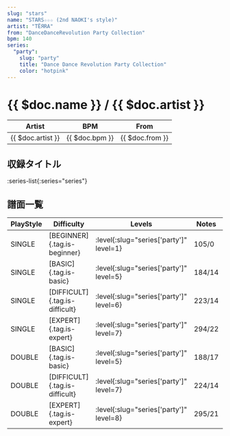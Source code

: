 ```yaml
---
slug: "stars"
name: "STARS☆☆☆ (2nd NAOKI's style)"
artist: "TËЯRA"
from: "DanceDanceRevolution Party Collection"
bpm: 140
series:
  "party":
    slug: "party"
    title: "Dance Dance Revolution Party Collection"
    color: "hotpink"
---
```


# {{ $doc.name }} / {{ $doc.artist }}

|Artist|BPM|From|
|------|---|----|
|{{ $doc.artist }}|{{ $doc.bpm }}|{{ $doc.from }}|

## 収録タイトル

:series-list{:series="series"}

## 譜面一覧

|PlayStyle|Difficulty|Levels|Notes|Movie|
|---------|----------|------|-----|-----|
|SINGLE|[BEGINNER]{.tag.is-beginner}|:level{:slug="series['party']" level=1}|105/0||
|SINGLE|[BASIC]{.tag.is-basic}|:level{:slug="series['party']" level=5}|184/14||
|SINGLE|[DIFFICULT]{.tag.is-difficult}|:level{:slug="series['party']" level=6}|223/14||
|SINGLE|[EXPERT]{.tag.is-expert}|:level{:slug="series['party']" level=7}|294/22||
|DOUBLE|[BASIC]{.tag.is-basic}|:level{:slug="series['party']" level=5}|188/17||
|DOUBLE|[DIFFICULT]{.tag.is-difficult}|:level{:slug="series['party']" level=7}|224/14||
|DOUBLE|[EXPERT]{.tag.is-expert}|:level{:slug="series['party']" level=8}|295/21||
